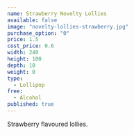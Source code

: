 ```yaml
---
name: Strawberry Novelty Lollies
available: false
image: "novelty-lollies-strawberry.jpg"
purchase_option: "0"
price: 1.5
cost_price: 0.6
width: 240
height: 100
depth: 10
weight: 0
type: 
  - Lollipop
free: 
  - Alcohol
published: true
---
```

Strawberry flavoured lollies.